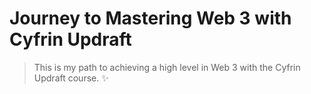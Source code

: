 # Journey to Mastering Web 3 with Cyfrin Updraft 
> This is my path to achieving a high level in Web 3 with the Cyfrin Updraft course. ✨
